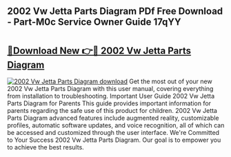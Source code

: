 ## 2002 Vw Jetta Parts Diagram PDf Free Download - Part-M0c Service Owner Guide 17qYY

# <h2><a href="http://dflvq92.blite.top/?on=2002+Vw+Jetta+Parts+Diagram">🔗Download New 👉🔴 2002 Vw Jetta Parts Diagram</a></h2>

[![2002 Vw Jetta Parts Diagram download](https://i.imgur.com/lujVjoI.png)](http://dflvq92.blite.top/?on=2002+Vw+Jetta+Parts+Diagram)
Get the most out of your new 2002 Vw Jetta Parts Diagram with this user manual, covering everything from installation to troubleshooting. Important User Guide 2002 Vw Jetta Parts Diagram for Parents This guide provides important information for parents regarding the safe use of this product for children. 2002 Vw Jetta Parts Diagram advanced features include augmented reality, customizable profiles, automatic software updates, and voice recognition, all of which can be accessed and customized through the user interface. We're Committed to Your Success 2002 Vw Jetta Parts Diagram. Our goal is to empower you to achieve the best results.
